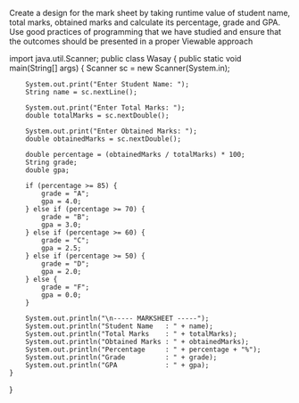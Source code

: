 Create a design for the mark sheet by taking runtime value of student name, total marks, obtained marks and calculate its percentage, grade and GPA. Use good practices of programming that we have studied and ensure that the outcomes should be presented in a proper Viewable approach

import java.util.Scanner;
public class Wasay {
    public static void main(String[] args) {
        Scanner sc = new Scanner(System.in);

        System.out.print("Enter Student Name: ");
        String name = sc.nextLine();

        System.out.print("Enter Total Marks: ");
        double totalMarks = sc.nextDouble();

        System.out.print("Enter Obtained Marks: ");
        double obtainedMarks = sc.nextDouble();

        double percentage = (obtainedMarks / totalMarks) * 100;
        String grade;
        double gpa;

        if (percentage >= 85) {
            grade = "A";
            gpa = 4.0;
        } else if (percentage >= 70) {
            grade = "B";
            gpa = 3.0;
        } else if (percentage >= 60) {
            grade = "C";
            gpa = 2.5;
        } else if (percentage >= 50) {
            grade = "D";
            gpa = 2.0;
        } else {
            grade = "F";
            gpa = 0.0;
        }

        System.out.println("\n----- MARKSHEET -----");
        System.out.println("Student Name   : " + name);
        System.out.println("Total Marks    : " + totalMarks);
        System.out.println("Obtained Marks : " + obtainedMarks);
        System.out.println("Percentage     : " + percentage + "%");
        System.out.println("Grade          : " + grade);
        System.out.println("GPA            : " + gpa);
    }
}

